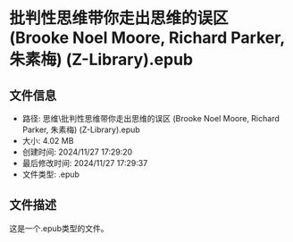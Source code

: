 ﻿# 批判性思维带你走出思维的误区 (Brooke Noel Moore, Richard Parker, 朱素梅) (Z-Library).epub

## 文件信息
- 路径: 思维\批判性思维带你走出思维的误区 (Brooke Noel Moore, Richard Parker, 朱素梅) (Z-Library).epub
- 大小: 4.02 MB
- 创建时间: 2024/11/27 17:29:20
- 最后修改时间: 2024/11/27 17:29:37
- 文件类型: .epub

## 文件描述
这是一个.epub类型的文件。

